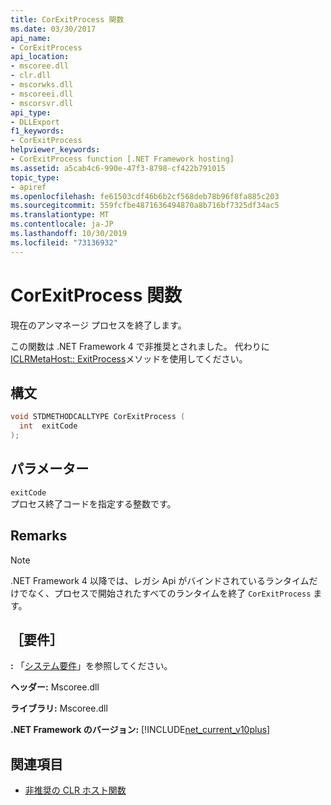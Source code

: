 ```yaml
---
title: CorExitProcess 関数
ms.date: 03/30/2017
api_name:
- CorExitProcess
api_location:
- mscoree.dll
- clr.dll
- mscorwks.dll
- mscoreei.dll
- mscorsvr.dll
api_type:
- DLLExport
f1_keywords:
- CorExitProcess
helpviewer_keywords:
- CorExitProcess function [.NET Framework hosting]
ms.assetid: a5cab4c6-990e-47f3-8798-cf422b791015
topic_type:
- apiref
ms.openlocfilehash: fe61503cdf46b6b2cf568deb78b96f8fa885c203
ms.sourcegitcommit: 559fcfbe4871636494870a8b716bf7325df34ac5
ms.translationtype: MT
ms.contentlocale: ja-JP
ms.lasthandoff: 10/30/2019
ms.locfileid: "73136932"
---
```

# <a name="corexitprocess-function"></a>CorExitProcess 関数
現在のアンマネージ プロセスを終了します。  
  
 この関数は .NET Framework 4 で非推奨とされました。 代わりに[ICLRMetaHost:: ExitProcess](../../../../docs/framework/unmanaged-api/hosting/iclrmetahost-exitprocess-method.md)メソッドを使用してください。  
  
## <a name="syntax"></a>構文  
  
```cpp  
void STDMETHODCALLTYPE CorExitProcess (   
  int  exitCode  
);  
```  
  
## <a name="parameters"></a>パラメーター  
 `exitCode`  
 プロセス終了コードを指定する整数です。  
  
## <a name="remarks"></a>Remarks  
  
> [!NOTE]
> .NET Framework 4 以降では、レガシ Api がバインドされているランタイムだけでなく、プロセスで開始されたすべてのランタイムを終了 `CorExitProcess` ます。  
  
## <a name="requirements"></a>［要件］  
 **:** 「[システム要件](../../../../docs/framework/get-started/system-requirements.md)」を参照してください。  
  
 **ヘッダー:** Mscoree.dll  
  
 **ライブラリ:** Mscoree.dll  
  
 **.NET Framework のバージョン:** [!INCLUDE[net_current_v10plus](../../../../includes/net-current-v10plus-md.md)]  
  
## <a name="see-also"></a>関連項目

- [非推奨の CLR ホスト関数](../../../../docs/framework/unmanaged-api/hosting/deprecated-clr-hosting-functions.md)
